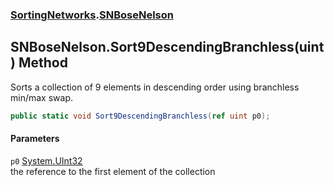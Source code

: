 ### [SortingNetworks](./SortingNetworks.md 'SortingNetworks').[SNBoseNelson](./SortingNetworks-SNBoseNelson.md 'SortingNetworks.SNBoseNelson')
## SNBoseNelson.Sort9DescendingBranchless(uint) Method
Sorts a collection of 9 elements in descending order using branchless min/max swap.  
```csharp
public static void Sort9DescendingBranchless(ref uint p0);
```
#### Parameters
<a name='SortingNetworks-SNBoseNelson-Sort9DescendingBranchless(uint)-p0'></a>
`p0` [System.UInt32](https://docs.microsoft.com/en-us/dotnet/api/System.UInt32 'System.UInt32')  
the reference to the first element of the collection  
  

